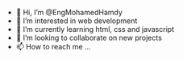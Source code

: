 - 👋 Hi, I’m @EngMohamedHamdy
- 👀 I’m interested in web development
- 🌱 I’m currently learning html, css and javascript
- 💞️ I’m looking to collaborate on new projects
- 📫 How to reach me ...

<!---
EngMohamedHamdy/EngMohamedHamdy is a ✨ special ✨ repository because its `README.md` (this file) appears on your GitHub profile.
You can click the Preview link to take a look at your changes.
--->

